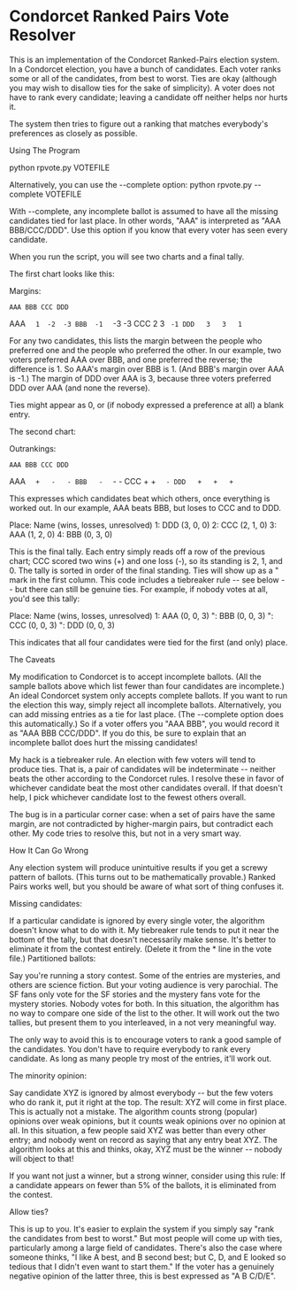 # Condorcet Ranked Pairs Vote Resolver

This is an implementation of the Condorcet Ranked-Pairs election system.
In a Condorcet election, you have a bunch of candidates. Each voter ranks some or all of the candidates, from best to worst. Ties are okay (although you may wish to disallow ties for the sake of simplicity). A voter does not have to rank every candidate; leaving a candidate off neither helps nor hurts it.

The system then tries to figure out a ranking that matches everybody's preferences as closely as possible.

Using The Program

python rpvote.py VOTEFILE

Alternatively, you can use the --complete option: python rpvote.py --complete VOTEFILE

With --complete, any incomplete ballot is assumed to have all the missing candidates tied for last place. In other words, "AAA" is interpreted as "AAA BBB/CCC/DDD". Use this option if you know that every voter has seen every candidate.

When you run the script, you will see two charts and a final tally.

The first chart looks like this:

Margins:

    AAA BBB CCC DDD
AAA   `   1  -2  -3
BBB  -1   `  -3  -3
CCC   2   3   `  -1
DDD   3   3   1   `

For any two candidates, this lists the margin between the people who preferred one and the people who preferred the other. In our example, two voters preferred AAA over BBB, and one preferred the reverse; the difference is 1. So AAA's margin over BBB is 1. (And BBB's margin over AAA is -1.) The margin of DDD over AAA is 3, because three voters preferred DDD over AAA (and none the reverse).

Ties might appear as 0, or (if nobody expressed a preference at all) a blank entry.

The second chart:

Outrankings:

    AAA BBB CCC DDD
AAA   `   +   -   -
BBB   -   `   -   -
CCC   +   +   `   -
DDD   +   +   +   `

This expresses which candidates beat which others, once everything is worked out. In our example, AAA beats BBB, but loses to CCC and to DDD.

Place: Name (wins, losses, unresolved)
  1: DDD (3, 0, 0)
  2: CCC (2, 1, 0)
  3: AAA (1, 2, 0)
  4: BBB (0, 3, 0)
  
This is the final tally. Each entry simply reads off a row of the previous chart; CCC scored two wins (+) and one loss (-), so its standing is 2, 1, and 0. The tally is sorted in order of the final standing. Ties will show up as a " mark in the first column. This code includes a tiebreaker rule -- see below -- but there can still be genuine ties. For example, if nobody votes at all, you'd see this tally:

Place: Name (wins, losses, unresolved)
  1: AAA (0, 0, 3)
  ": BBB (0, 0, 3)
  ": CCC (0, 0, 3)
  ": DDD (0, 0, 3)

This indicates that all four candidates were tied for the first (and only) place.

The Caveats

My modification to Condorcet is to accept incomplete ballots. (All the sample ballots above which list fewer than four candidates are incomplete.) An ideal Condorcet system only accepts complete ballots. If you want to run the election this way, simply reject all incomplete ballots.
Alternatively, you can add missing entries as a tie for last place. (The --complete option does this automatically.) So if a voter offers you "AAA BBB", you would record it as "AAA BBB CCC/DDD". If you do this, be sure to explain that an incomplete ballot does hurt the missing candidates!

My hack is a tiebreaker rule. An election with few voters will tend to produce ties. That is, a pair of candidates will be indeterminate -- neither beats the other according to the Condorcet rules. I resolve these in favor of whichever candidate beat the most other candidates overall. If that doesn't help, I pick whichever candidate lost to the fewest others overall.

The bug is in a particular corner case: when a set of pairs have the same margin, are not contradicted by higher-margin pairs, but contradict each other. My code tries to resolve this, but not in a very smart way.

How It Can Go Wrong

Any election system will produce unintuitive results if you get a screwy pattern of ballots. (This turns out to be mathematically provable.)
Ranked Pairs works well, but you should be aware of what sort of thing confuses it.

Missing candidates:

If a particular candidate is ignored by every single voter, the algorithm doesn't know what to do with it. My tiebreaker rule tends to put it near the bottom of the tally, but that doesn't necessarily make sense. It's better to eliminate it from the contest entirely. (Delete it from the * line in the vote file.)
Partitioned ballots:

Say you're running a story contest. Some of the entries are mysteries, and others are science fiction. But your voting audience is very parochial. The SF fans only vote for the SF stories and the mystery fans vote for the mystery stories. Nobody votes for both.
In this situation, the algorithm has no way to compare one side of the list to the other. It will work out the two tallies, but present them to you interleaved, in a not very meaningful way.

The only way to avoid this is to encourage voters to rank a good sample of the candidates. You don't have to require everybody to rank every candidate. As long as many people try most of the entries, it'll work out.

The minority opinion:

Say candidate XYZ is ignored by almost everybody -- but the few voters who do rank it, put it right at the top. The result: XYZ will come in first place.
This is actually not a mistake. The algorithm counts strong (popular) opinions over weak opinions, but it counts weak opinions over no opinion at all. In this situation, a few people said XYZ was better than every other entry; and nobody went on record as saying that any entry beat XYZ. The algorithm looks at this and thinks, okay, XYZ must be the winner -- nobody will object to that!

If you want not just a winner, but a strong winner, consider using this rule: If a candidate appears on fewer than 5% of the ballots, it is eliminated from the contest.

Allow ties?

This is up to you. It's easier to explain the system if you simply say "rank the candidates from best to worst." But most people will come up with ties, particularly among a large field of candidates.
There's also the case where someone thinks, "I like A best, and B second best; but C, D, and E looked so tedious that I didn't even want to start them." If the voter has a genuinely negative opinion of the latter three, this is best expressed as "A B C/D/E".
